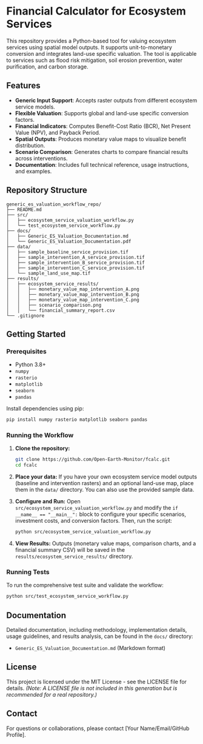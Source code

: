 # Financial Calculator for Ecosystem Services

This repository provides a Python-based tool for valuing ecosystem services using spatial model outputs. It supports unit-to-monetary conversion and integrates land-use specific valuation. The tool is applicable to services such as flood risk mitigation, soil erosion prevention, water purification, and carbon storage.

## Features

* **Generic Input Support**: Accepts raster outputs from different ecosystem service models.
* **Flexible Valuation**: Supports global and land-use specific conversion factors.
* **Financial Indicators**: Computes Benefit-Cost Ratio (BCR), Net Present Value (NPV), and Payback Period.
* **Spatial Outputs**: Produces monetary value maps to visualize benefit distribution.
* **Scenario Comparison**: Generates charts to compare financial results across interventions.
* **Documentation**: Includes full technical reference, usage instructions, and examples.

## Repository Structure

```
generic_es_valuation_workflow_repo/
├── README.md
├── src/
│   ├── ecosystem_service_valuation_workflow.py
│   └── test_ecosystem_service_workflow.py
├── docs/
│   ├── Generic_ES_Valuation_Documentation.md
│   └── Generic_ES_Valuation_Documentation.pdf
├── data/
│   ├── sample_baseline_service_provision.tif
│   ├── sample_intervention_A_service_provision.tif
│   ├── sample_intervention_B_service_provision.tif
│   ├── sample_intervention_C_service_provision.tif
│   └── sample_land_use_map.tif
├── results/
│   ├── ecosystem_service_results/
│   │   ├── monetary_value_map_intervention_A.png
│   │   ├── monetary_value_map_intervention_B.png
│   │   ├── monetary_value_map_intervention_C.png
│   │   ├── scenario_comparison.png
│   │   └── financial_summary_report.csv
└── .gitignore
```

## Getting Started

### Prerequisites

-   Python 3.8+
-   `numpy`
-   `rasterio`
-   `matplotlib`
-   `seaborn`
-   `pandas`

Install dependencies using pip:

```bash
pip install numpy rasterio matplotlib seaborn pandas
```

### Running the Workflow

1.  **Clone the repository:**
    ```bash
    git clone https://github.com/Open-Earth-Monitor/fcalc.git
    cd fcalc
    ```

2.  **Place your data:** If you have your own ecosystem service model outputs (baseline and intervention rasters) and an optional land-use map, place them in the `data/` directory. You can also use the provided sample data.

3.  **Configure and Run:** Open `src/ecosystem_service_valuation_workflow.py` and modify the `if __name__ == "__main__":` block to configure your specific scenarios, investment costs, and conversion factors. Then, run the script:
    ```bash
    python src/ecosystem_service_valuation_workflow.py
    ```

4.  **View Results:** Outputs (monetary value maps, comparison charts, and a financial summary CSV) will be saved in the `results/ecosystem_service_results/` directory.

### Running Tests

To run the comprehensive test suite and validate the workflow:

```bash
python src/test_ecosystem_service_workflow.py
```

## Documentation

Detailed documentation, including methodology, implementation details, usage guidelines, and results analysis, can be found in the `docs/` directory:

-   `Generic_ES_Valuation_Documentation.md` (Markdown format)

## License

This project is licensed under the MIT License - see the LICENSE file for details. *(Note: A LICENSE file is not included in this generation but is recommended for a real repository.)*

## Contact

For questions or collaborations, please contact [Your Name/Email/GitHub Profile].

